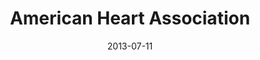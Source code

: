 ---
date: 2013-07-11
title: American Heart Association
categories:
logo: AHA_x_logo-e1373243734518.jpg
www: http://www.heart.org
---